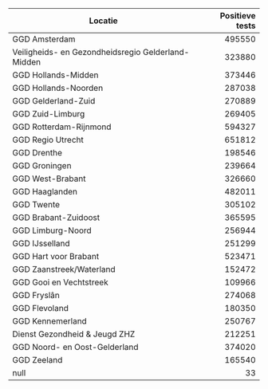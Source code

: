 | Locatie | Positieve tests |
|---------|----------------:|
| GGD Amsterdam                            | 495550 |
| Veiligheids- en Gezondheidsregio Gelderland-Midden | 323880 |
| GGD Hollands-Midden                      | 373446 |
| GGD Hollands-Noorden                     | 287038 |
| GGD Gelderland-Zuid                      | 270889 |
| GGD Zuid-Limburg                         | 269405 |
| GGD Rotterdam-Rijnmond                   | 594327 |
| GGD Regio Utrecht                        | 651812 |
| GGD Drenthe                              | 198546 |
| GGD Groningen                            | 239664 |
| GGD West-Brabant                         | 326660 |
| GGD Haaglanden                           | 482011 |
| GGD Twente                               | 305102 |
| GGD Brabant-Zuidoost                     | 365595 |
| GGD Limburg-Noord                        | 256944 |
| GGD IJsselland                           | 251299 |
| GGD Hart voor Brabant                    | 523471 |
| GGD Zaanstreek/Waterland                 | 152472 |
| GGD Gooi en Vechtstreek                  | 109966 |
| GGD Fryslân                              | 274068 |
| GGD Flevoland                            | 180350 |
| GGD Kennemerland                         | 250767 |
| Dienst Gezondheid & Jeugd ZHZ            | 212251 |
| GGD Noord- en Oost-Gelderland            | 374020 |
| GGD Zeeland                              | 165540 |
| null                                     |    33 |
